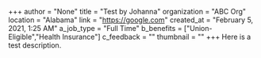 +++
author = "None"
title = "Test by Johanna"
organization = "ABC Org"
location = "Alabama"
link = "https://google.com"
created_at = "February 5, 2021, 1:25 AM"
a_job_type = "Full Time"
b_benefits = ["Union-Eligible","Health Insurance"]
c_feedback = ""
thumbnail = ""
+++
Here is a test description.